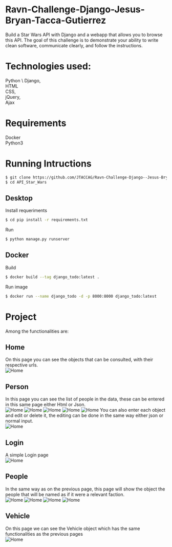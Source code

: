 # Ravn-Challenge-Django-Jesus-Bryan-Tacca-Gutierrez
Build a Star Wars API with Django and a webapp that allows you to browse this API. The goal of this challenge is to demonstrate your ability to write clean software, communicate clearly, and follow the instructions.

# Technologies used:
Python \ 
Django, \
HTML \
CSS, \
jQuery, \
Ajax

# Requirements
Docker \
Python3 

# Running Intructions
```sh
$ git clone https://github.com/JTACCAG/Ravn-Challenge-Django--Jesus-Bryan-Tacca-Gutierrez.git
$ cd API_Star_Wars
```
## Desktop
Install requeriments
```sh
$ cd pip install -r requirements.txt
```
Run
```sh
$ python manage.py runserver
```
## Docker
Build
```sh
$ docker build --tag django_todo:latest .
```
Run image
```sh
$ docker run --name django_todo -d -p 8000:8000 django_todo:latest
```
# Project
Among the functionalities are:
## Home
On this page you can see the objects that can be consulted, with their respective urls.\
![Home](https://github.com/JTACCAG/Ravn-Challenge-Django--Jesus-Bryan-Tacca-Gutierrez/blob/main/img/01.PNG)
## Person
In this page you can see the list of people in the data, these can be entered in this same page either Html or Json.\
![Home](https://github.com/JTACCAG/Ravn-Challenge-Django--Jesus-Bryan-Tacca-Gutierrez/blob/main/img/03.PNG)
![Home](https://github.com/JTACCAG/Ravn-Challenge-Django--Jesus-Bryan-Tacca-Gutierrez/blob/main/img/04.PNG)
![Home](https://github.com/JTACCAG/Ravn-Challenge-Django--Jesus-Bryan-Tacca-Gutierrez/blob/main/img/05.PNG)
![Home](https://github.com/JTACCAG/Ravn-Challenge-Django--Jesus-Bryan-Tacca-Gutierrez/blob/main/img/06.PNG)
![Home](https://github.com/JTACCAG/Ravn-Challenge-Django--Jesus-Bryan-Tacca-Gutierrez/blob/main/img/11.PNG)
You can also enter each object and edit or delete it, the editing can be done in the same way either json or normal input.\
![Home](https://github.com/JTACCAG/Ravn-Challenge-Django--Jesus-Bryan-Tacca-Gutierrez/blob/main/img/12.PNG)

## Login
A simple Login page\
![Home](https://github.com/JTACCAG/Ravn-Challenge-Django--Jesus-Bryan-Tacca-Gutierrez/blob/main/img/02.PNG)
## People
In the same way as on the previous page, this page will show the object the people that will be named as if it were a relevant faction.\
![Home](https://github.com/JTACCAG/Ravn-Challenge-Django--Jesus-Bryan-Tacca-Gutierrez/blob/main/img/07.PNG)
![Home](https://github.com/JTACCAG/Ravn-Challenge-Django--Jesus-Bryan-Tacca-Gutierrez/blob/main/img/08.PNG)
![Home](https://github.com/JTACCAG/Ravn-Challenge-Django--Jesus-Bryan-Tacca-Gutierrez/blob/main/img/09.PNG)
![Home](https://github.com/JTACCAG/Ravn-Challenge-Django--Jesus-Bryan-Tacca-Gutierrez/blob/main/img/10.PNG)
## Vehicle
On this page we can see the Vehicle object which has the same functionalities as the previous pages\
![Home](https://github.com/JTACCAG/Ravn-Challenge-Django--Jesus-Bryan-Tacca-Gutierrez/blob/main/img/13.PNG)
